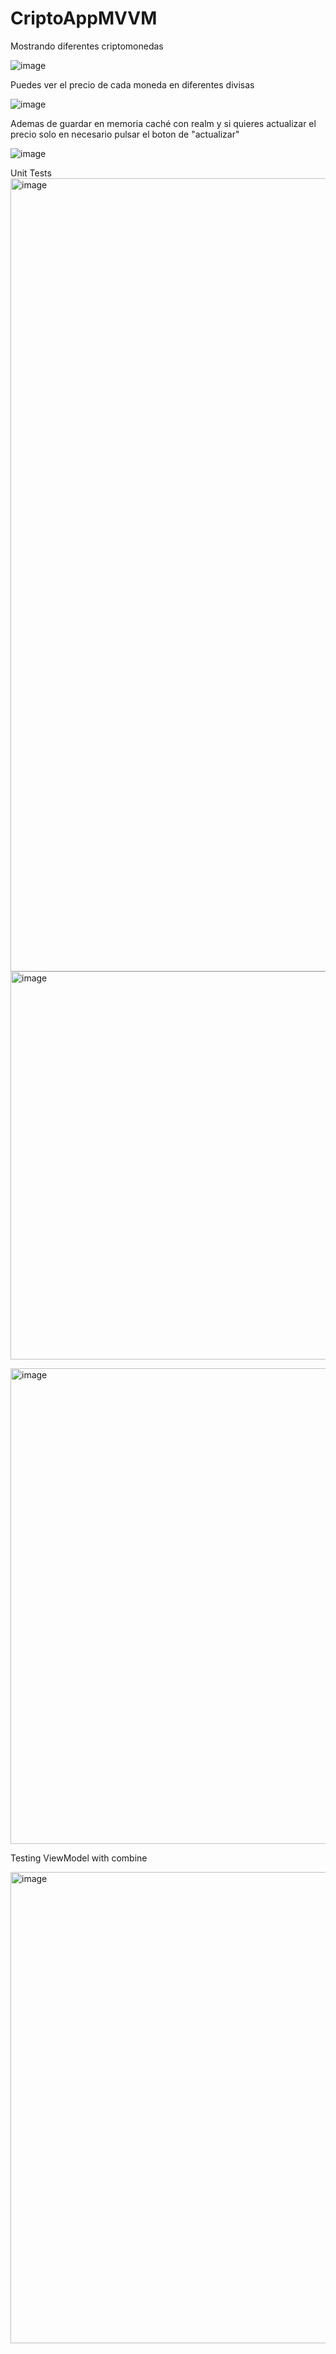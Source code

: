 # CriptoAppMVVM

Mostrando diferentes criptomonedas

![image](https://github.com/marcoalonso/CriptoAppMVVM/assets/49013250/8a2d5313-5f71-456d-821d-d74c9d45d62e)

Puedes ver el precio de cada moneda en diferentes divisas

![image](https://github.com/marcoalonso/CriptoAppMVVM/assets/49013250/0e136385-58a1-4f6a-a2dd-5877040c6ad3)


Ademas de guardar en memoria caché con realm y si quieres actualizar el precio solo en necesario pulsar el boton de "actualizar"

![image](https://github.com/marcoalonso/CriptoAppMVVM/assets/49013250/dad35302-52e4-4d95-9369-41c4cf80fe16)

Unit Tests
<img width="1269" alt="image" src="https://github.com/marcoalonso/CriptoAppMVVM/assets/49013250/b601e89c-4622-4ee0-b5c6-39de828ee092">
<img width="621" alt="image" src="https://github.com/marcoalonso/CriptoAppMVVM/assets/49013250/3d310eb1-53c8-4e00-a1db-58b6c228101f">

<img width="761" alt="image" src="https://github.com/marcoalonso/CriptoAppMVVM/assets/49013250/ff1e2e2f-a789-4d40-ac9a-bfd8e26caf5c">

Testing ViewModel with combine

<img width="754" alt="image" src="https://github.com/marcoalonso/CriptoAppMVVM/assets/49013250/78442c41-ef80-4d5f-91aa-3b7e9e5c060e">

